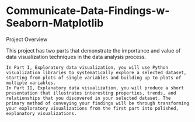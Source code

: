 # Communicate-Data-Findings-w-Seaborn-Matplotlib
Project Overview

This project has two parts that demonstrate the importance and value of data visualization techniques in the data analysis process.

    In Part I, Exploratory data visualization, you will use Python visualization libraries to systematically explore a selected dataset, starting from plots of single variables and building up to plots of multiple variables.
    In Part II, Explanatory data visualization, you will produce a short presentation that illustrates interesting properties, trends, and relationships that you discovered in your selected dataset. The primary method of conveying your findings will be through transforming your exploratory visualizations from the first part into polished, explanatory visualizations.
